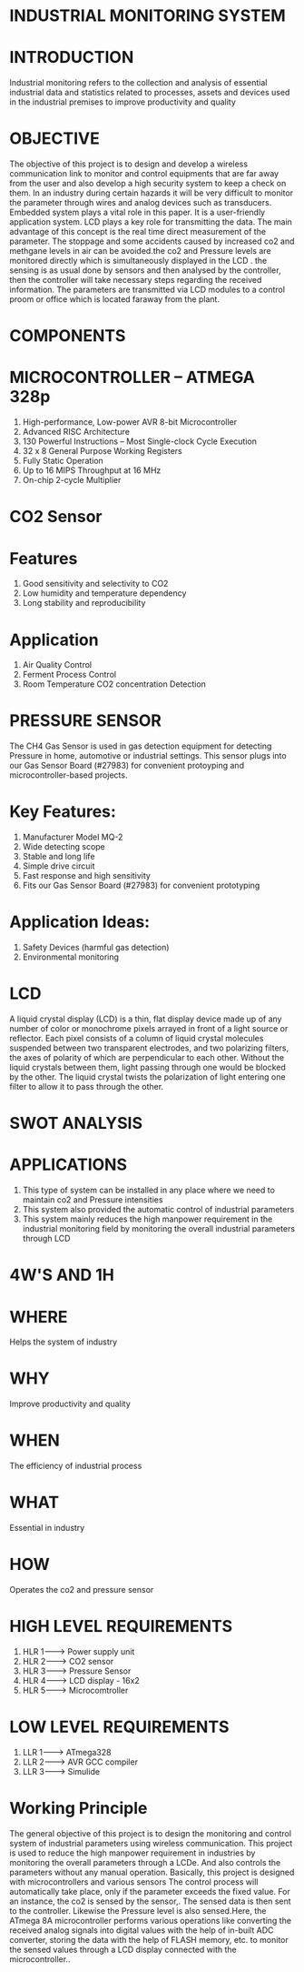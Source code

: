  # INDUSTRIAL MONITORING SYSTEM
# INTRODUCTION
Industrial monitoring refers to the collection and analysis of essential industrial data and statistics related to processes, assets and devices used in the industrial premises to improve productivity and quality

# OBJECTIVE

The objective of this project is to design and develop a wireless communication link to monitor and control equipments that are far away from the user and also develop a high security system to keep a check on them. In an industry during certain hazards it will be very difficult to monitor the parameter through wires and analog devices such as transducers. Embedded system plays a vital role in this paper. It is a user-friendly application system. LCD plays a key role for transmitting the data. The main advantage of this concept is the real time direct measurement of the parameter. The stoppage and some accidents caused by increased co2 and methgane levels in air can be avoided.the co2 and Pressure levels are monitored directly which is simultaneously displayed in the LCD . the sensing is as usual done by sensors and then analysed by the controller, then the controller will take necessary steps regarding the received information. The parameters are transmitted via LCD modules to a control proom or office which is located faraway from the plant.


# COMPONENTS
# MICROCONTROLLER – ATMEGA 328p
1) High-performance, Low-power AVR 8-bit Microcontroller
2) Advanced RISC Architecture
3) 130 Powerful Instructions – Most Single-clock Cycle Execution
4) 32 x 8 General Purpose Working Registers
5) Fully Static Operation
6) Up to 16 MIPS Throughput at 16 MHz
7) On-chip 2-cycle Multiplier

# CO2 Sensor
# Features
1) Good sensitivity and selectivity to CO2
2) Low humidity and temperature dependency
3) Long stability and reproducibility
# Application
1) Air Quality Control
2) Ferment Process Control
3) Room Temperature CO2 concentration Detection

# PRESSURE SENSOR
The CH4 Gas Sensor is used in gas detection equipment for detecting Pressure in home, automotive or industrial settings. This sensor plugs into our Gas Sensor Board (#27983) for convenient protoyping and microcontroller-based projects.
# Key Features:
1) Manufacturer Model MQ-2
2) Wide detecting scope
3) Stable and long life
4) Simple drive circuit
5) Fast response and high sensitivity
6) Fits our Gas Sensor Board (#27983) for convenient prototyping
# Application Ideas:
1) Safety Devices (harmful gas detection)
2) Environmental monitoring

# LCD 
A  liquid  crystal  display  (LCD)  is  a  thin,  flat  display  device  made  up  of  any  number  of  color  or  monochrome  pixels  arrayed  in  front  of  a  light  source  or  reflector. Each pixel consists  of  a  column  of  liquid  crystal  molecules  suspended  between  two  transparent  electrodes,  and  two  polarizing filters, the  axes of  polarity  of  which  are  perpendicular  to  each  other.  Without the liquid  crystals  between  them,  light  passing  through  one  would  be  blocked  by the other. The liquid crystal twists the polarization of light entering one filter to allow it to pass through the other.

# SWOT ANALYSIS
# APPLICATIONS
1) This type of system can be installed in any place where we need to maintain co2 and Pressure intensities 
2) This system also provided the automatic control of industrial parameters
3) This system mainly reduces the high manpower requirement in the industrial monitoring field by monitoring the overall industrial parameters through LCD

# 4W'S AND 1H
# WHERE
Helps the system of industry
# WHY
Improve productivity and quality
# WHEN
The efficiency of industrial process
# WHAT
Essential in industry
# HOW
Operates the co2 and pressure sensor

# HIGH LEVEL REQUIREMENTS
1) HLR 1---> Power supply unit
2) HLR 2---> CO2 sensor
3) HLR 3---> Pressure Sensor
4) HLR 4---> LCD display - 16x2
5) HLR 5---> Microcomtroller 
 
# LOW LEVEL REQUIREMENTS 
1) LLR 1---> ATmega328
2) LLR 2---> AVR GCC compiler
3) LLR 3---> Simulide
 
# Working Principle
The general objective of this project is to design the monitoring and control system of industrial parameters using wireless communication. This project is used to reduce the high manpower requirement in industries by monitoring the overall parameters through a LCDe. And also controls the parameters without any manual operation. Basically, this project is designed with microcontrollers and various sensors The control process will automatically take place, only if the parameter exceeds the fixed value. For an instance, the co2 is sensed by the sensor,. The sensed data is then sent to the controller.  Likewise the Pressure level is also sensed.Here, the ATmega 8A microcontroller performs various operations like converting the received analog signals into digital values with the help of in-built ADC converter, storing the data with the help of FLASH memory, etc. to monitor the sensed values through a LCD display connected with the microcontroller..






 

